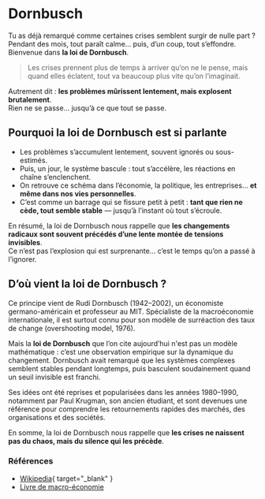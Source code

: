 # Dornbusch

Tu as déjà remarqué comme certaines crises semblent surgir de nulle part ? Pendant des mois, tout paraît calme… puis, d’un coup, tout s’effondre.  
Bienvenue dans **la loi de Dornbusch**.

> Les crises prennent plus de temps à arriver qu’on ne le pense, mais quand elles éclatent, tout va beaucoup plus vite qu’on l’imaginait.

Autrement dit : **les problèmes mûrissent lentement, mais explosent brutalement**.  
Rien ne se passe… jusqu’à ce que tout se passe.

## Pourquoi la loi de Dornbusch est si parlante

* Les problèmes s’accumulent lentement, souvent ignorés ou sous-estimés.
* Puis, un jour, le système bascule : tout s’accélère, les réactions en chaîne s’enclenchent.
* On retrouve ce schéma dans l’économie, la politique, les entreprises… **et même dans nos vies personnelles**.
* C’est comme un barrage qui se fissure petit à petit : **tant que rien ne cède, tout semble stable** — jusqu’à l’instant où tout s’écroule.

En résumé, la loi de Dornbusch nous rappelle que **les changements radicaux sont souvent précédés d’une lente montée de tensions invisibles**.  
Ce n’est pas l’explosion qui est surprenante… c’est le temps qu’on a passé à l’ignorer.

## D’où vient la loi de Dornbusch ?

Ce principe vient de Rudi Dornbusch (1942–2002), un économiste germano-américain et professeur au MIT. Spécialiste de la macroéconomie internationale, il est surtout connu pour son modèle de surréaction des taux de change (overshooting model, 1976).  

Mais la **loi de Dornbusch** que l’on cite aujourd’hui n'est pas un modèle mathématique :
c’est une observation empirique sur la dynamique du changement. Dornbusch avait remarqué que les systèmes complexes semblent stables pendant longtemps, puis basculent soudainement quand un seuil invisible est franchi.  

Ses idées ont été reprises et popularisées dans les années 1980–1990, notamment par Paul Krugman, son ancien étudiant, et sont devenues une référence pour comprendre les retournements rapides des marchés, des organisations et des sociétés.

En somme, la loi de Dornbusch nous rappelle que **les crises ne naissent pas du chaos, mais du silence qui les précède**.

### Références

* [Wikipedia](https://fr.wikipedia.org/wiki/Rudiger_Dornbusch){ target="_blank" }
* [Livre de macro-économie](https://www.amazon.fr/Macroeconomics-Rudiger-Dornbusch-ebook/dp/B0759THC2R)
